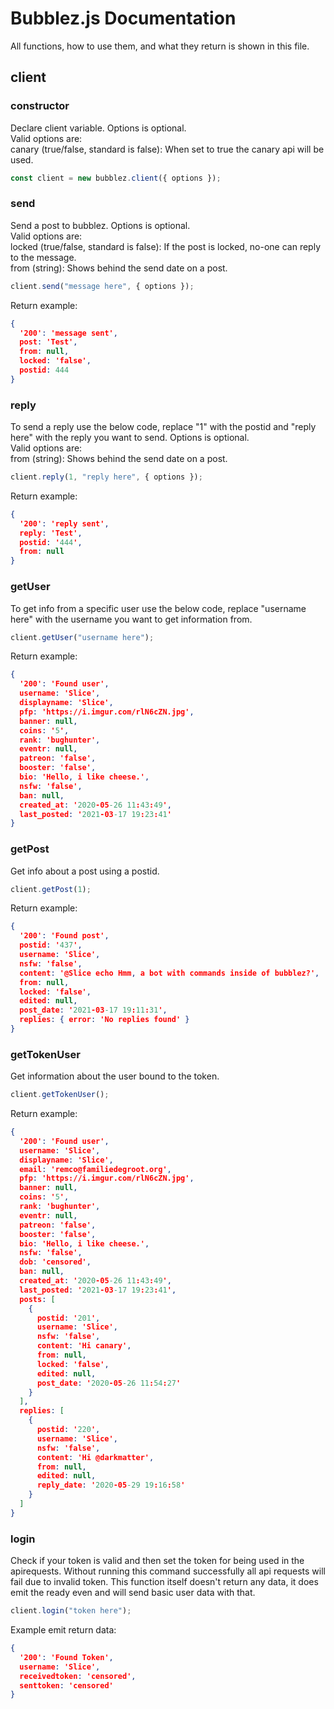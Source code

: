 
# Bubblez.js Documentation
All functions, how to use them, and what they return is shown in this file.
## client
### constructor
Declare client variable.
Options is optional.  
Valid options are:  
canary (true/false, standard is false): When set to true the canary api will be used.
```javascript
const client = new bubblez.client({ options });
```
### send
Send a post to bubblez.
Options is optional.  
Valid options are:  
locked (true/false, standard is false): If the post is locked, no-one can reply to the message.  
from (string): Shows behind the send date on a post.
```javascript
client.send("message here", { options });
```
Return example:
```json
{
  '200': 'message sent',
  post: 'Test',
  from: null,
  locked: 'false',
  postid: 444
}
```
### reply
To send a reply use the below code, replace "1" with the postid and "reply here" with the reply you want to send.
Options is optional.  
Valid options are:  
from (string): Shows behind the send date on a post.
```javascript
client.reply(1, "reply here", { options });
```
Return example:
```json
{
  '200': 'reply sent',
  reply: 'Test',
  postid: '444',
  from: null
}
```
### getUser
To get info from a specific user use the below code, replace "username here" with the username you want to get information from.
```javascript
client.getUser("username here");
```
Return example:
```json
{
  '200': 'Found user',
  username: 'Slice',
  displayname: 'Slice',
  pfp: 'https://i.imgur.com/rlN6cZN.jpg',
  banner: null,
  coins: '5',
  rank: 'bughunter',
  eventr: null,
  patreon: 'false',
  booster: 'false',
  bio: 'Hello, i like cheese.',
  nsfw: 'false',
  ban: null,
  created_at: '2020-05-26 11:43:49',
  last_posted: '2021-03-17 19:23:41'
}
```
### getPost
Get info about a post using a postid.
```javascript
client.getPost(1);
```
Return example:
```json
{
  '200': 'Found post',
  postid: '437',
  username: 'Slice',
  nsfw: 'false',
  content: '@Slice echo Hmm, a bot with commands inside of bubblez?',
  from: null,
  locked: 'false',
  edited: null,
  post_date: '2021-03-17 19:11:31',
  replies: { error: 'No replies found' }
}
```
### getTokenUser
Get information about the user bound to the token.
```javascript
client.getTokenUser();
```
Return example:
```json
{
  '200': 'Found user',
  username: 'Slice',
  displayname: 'Slice',
  email: 'remco@familiedegroot.org',
  pfp: 'https://i.imgur.com/rlN6cZN.jpg',
  banner: null,
  coins: '5',
  rank: 'bughunter',
  eventr: null,
  patreon: 'false',
  booster: 'false',
  bio: 'Hello, i like cheese.',
  nsfw: 'false',
  dob: 'censored',
  ban: null,
  created_at: '2020-05-26 11:43:49',
  last_posted: '2021-03-17 19:23:41',
  posts: [
    {
      postid: '201',
      username: 'Slice',
      nsfw: 'false',
      content: 'Hi canary',
      from: null,
      locked: 'false',
      edited: null,
      post_date: '2020-05-26 11:54:27'
    }
  ],
  replies: [
    {
      postid: '220',
      username: 'Slice',
      nsfw: 'false',
      content: 'Hi @darkmatter',
      from: null,
      edited: null,
      reply_date: '2020-05-29 19:16:58'
    }
  ]
}
```
### login
Check if your token is valid and then set the token for being used in the apirequests.
Without running this command successfully all api requests will fail due to invalid token.
This function itself doesn't return any data, it does emit the ready even and will send basic user data with that.
```javascript
client.login("token here");
```
Example emit return data:
```json
{
  '200': 'Found Token',
  username: 'Slice',
  receivedtoken: 'censored',
  senttoken: 'censored'
}
```
